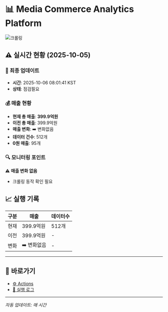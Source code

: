 # 📊 Media Commerce Analytics Platform

![크롤링](https://img.shields.io/badge/크롤링-점검필요-yellow)

## ⚠️ 실시간 현황 (2025-10-05)

### 📍 최종 업데이트
- **시간**: 2025-10-06 08:01:41 KST
- **상태**: 점검필요

### 💰 매출 현황
- **현재 총 매출**: **399.9억원**
- **이전 총 매출**: 399.9억원
- **매출 변화**: ➡️ 변화없음
- **데이터 건수**: 512개
- **0원 매출**: 95개

### 🔍 모니터링 포인트

⚠️ **매출 변화 없음**
- 크롤링 동작 확인 필요


## 📈 실행 기록

| 구분 | 매출 | 데이터수 |
|------|------|----------|
| 현재 | 399.9억원 | 512개 |
| 이전 | 399.9억원 | - |
| 변화 | ➡️ 변화없음 | - |

---

## 🔗 바로가기

- [⚙️ Actions](../../actions)
- [📝 실행 로그](../../actions/workflows/daily_scraping.yml)

---

*자동 업데이트: 매 시간*
